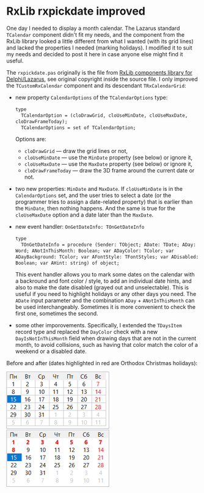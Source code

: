 RxLib rxpickdate improved
====================

One day I needed to display a month calendar. The Lazarus standard `TCalendar` component didn't fit my needs, and the component from the RxLib library looked a little different from what I wanted (with its grid lines) and lacked the properties I needed (marking holidays). I modified it to suit my needs and decided to post it here in case anyone else might find it useful.

The `rxpickdate.pas` originally is the file from [RxLib components library for Delphi/Lazarus](https://wiki.freepascal.org/RXfpc), see original copyright inside the source file. I only improved the `TCustomRxCalendar` component and its descendant `TRxCalendarGrid`:

* new property `CalendarOptions` of the `TCalendarOptions` type:

    ```delphi
    type
      TCalendarOption = (cloDrawGrid, cloUseMinDate, cloUseMaxDate, cloDrawFrameToday);
      TCalendarOptions = set of TCalendarOption;
    ```

    Options are:
    * `cloDrawGrid` — draw the grid lines or not,
    * `cloUseMinDate` — use the `MinDate` property (see below) or ignore it,
    * `cloUseMaxDate` — use the `MaxDate` property (see below) or ignore it,
    * `cloDrawFrameToday` — draw the 3D frame around the current date or not.

* two new properties: `MinDate` and `MaxDate`. If `cloUseMinDate` is in the `CalendarOptions` set, and the user tries to select a date (or the programmer tries to assign a date-related property) that is earlier than the `MinDate`, then nothing happens. And the same is true for the `cloUseMaxDate` option and a date later than the `MaxDate`.

* new event handler: `OnGetDateInfo: TOnGetDateInfo`

    ```delphi
    type
      TOnGetDateInfo = procedure (Sender: TObject; ADate: TDate; ADay: Word; ANotInThisMonth: Boolean; var ADayColor: TColor; var ADayBackground: TColor; var AFontStyle: TFontStyles; var ADisabled: Boolean; var AHint: string) of object;
    ```

    This event handler allows you to mark some dates on the calendar with a backround and font color / style, to add an individual date hints, and also to make the date disabled (grayed out and unselectable). This is useful if you need to highlight holidays or any other days you need. The `ADate` input parameter and the combination `ADay` + `ANotInThisMonth` can be used interchangeably. Sometimes it is more convenient to check the first one, sometimes the second.

* some other imporovements. Specifically, I extended the `TDaysItem` record type and replaced the `DayColor` check with a new `DayIsNotInThisMonth` field when drawing days that are not in the current month, to avoid collisions, such as having that color match the color of a weekend or a disabled date.

Before and after (dates highlighted in red are Orthodox Christmas holidays):

![Before](before.png) ![After](after.png)